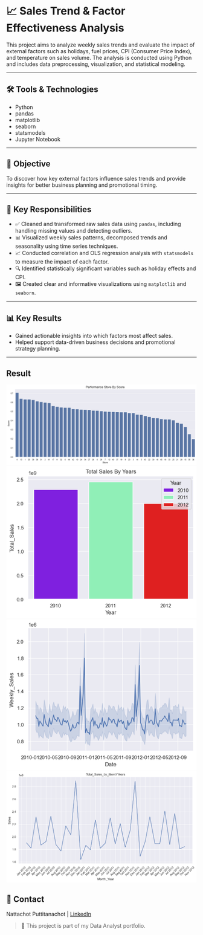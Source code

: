 # 📈 Sales Trend & Factor Effectiveness Analysis

This project aims to analyze weekly sales trends and evaluate the impact of external factors such as holidays, fuel prices, CPI (Consumer Price Index), and temperature on sales volume. The analysis is conducted using Python and includes data preprocessing, visualization, and statistical modeling.

---

## 🛠 Tools & Technologies

- Python
- pandas
- matplotlib
- seaborn
- statsmodels
- Jupyter Notebook

---

## 🎯 Objective

To discover how key external factors influence sales trends and provide insights for better business planning and promotional timing.

---

## 📌 Key Responsibilities

- ✅ Cleaned and transformed raw sales data using `pandas`, including handling missing values and detecting outliers.
- 📊 Visualized weekly sales patterns, decomposed trends and seasonality using time series techniques.
- 📈 Conducted correlation and OLS regression analysis with `statsmodels` to measure the impact of each factor.
- 🔍 Identified statistically significant variables such as holiday effects and CPI.
- 🖼 Created clear and informative visualizations using `matplotlib` and `seaborn`.

---

## 📊 Key Results

- Gained actionable insights into which factors most affect sales.
- Helped support data-driven business decisions and promotional strategy planning.

---
## Result
![Performance Store](results/PerformanceStoreByScore.png)
![Total Sales By Year](results/TotalSalesByYear.png)
![Sales Trend](results/SalesTrend.png)
![Sales Trend By Month](results/SalesTrendByMonth.png)


## 📎 Contact  
Nattachot Puttitanachot | [LinkedIn](www.linkedin.com/in/nattachot-puttitanachot-356b2b269) 

> 🔗 This project is part of my Data Analyst portfolio.


